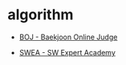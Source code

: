 # algorithm

- [BOJ - Baekjoon Online Judge](https://www.acmicpc.net/)

- [SWEA - SW Expert Academy](https://swexpertacademy.com/main/main.do)